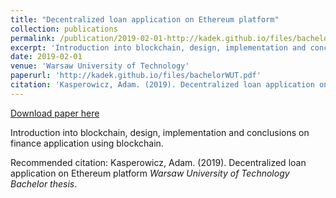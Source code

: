 ```yaml
---
title: "Decentralized loan application on Ethereum platform"
collection: publications
permalink: /publication/2019-02-01-http://kadek.github.io/files/bachelorWUT.pdf
excerpt: 'Introduction into blockchain, design, implementation and conclusions on finance application using blockchain.'
date: 2019-02-01
venue: 'Warsaw University of Technology'
paperurl: 'http://kadek.github.io/files/bachelorWUT.pdf'
citation: 'Kasperowicz, Adam. (2019). Decentralized loan application on Ethereum platform <i>Warsaw University of Technology Bachelor thesis</i>.'
---
```


<a href='http://kadek.github.io/files/bachelorWUT.pdf'>Download paper here</a>

Introduction into blockchain, design, implementation and conclusions on finance application using blockchain.

Recommended citation: Kasperowicz, Adam. (2019). Decentralized loan application on Ethereum platform <i>Warsaw University of Technology Bachelor thesis</i>.